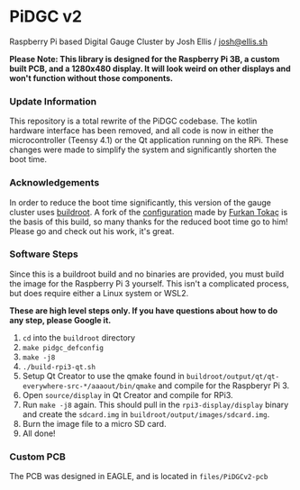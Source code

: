 # PiDGC v2
Raspberry Pi based Digital Gauge Cluster by Josh Ellis / josh@ellis.sh

**Please Note: This library is designed for the Raspberry Pi 3B, a custom built PCB, and a 1280x480 display. It
will look weird on other displays and won't function without those components.**

### Update Information
This repository is a total rewrite of the PiDGC codebase. The kotlin hardware interface has 
been removed, and all code is now in either the microcontroller (Teensy 4.1) or the Qt 
application running on the RPi. These changes were made to simplify the system and significantly 
shorten the boot time.

### Acknowledgements
In order to reduce the boot time significantly, this version of the gauge cluster uses [buildroot](https://buildroot.org/).
A fork of the [configuration](https://github.com/furkantokac/buildroot) made by [Furkan Tokaç](https://furkantokac.com/rpi3-fast-boot-less-than-2-seconds/) 
is the basis of this build, so many thanks for the reduced boot time go to him! Please go and check out his work, 
it's great.

### Software Steps
Since this is a buildroot build and no binaries are provided, you must build the image for the Raspberry Pi 3 yourself.
This isn't a complicated process, but does require either a Linux system or WSL2.

**These are high level steps only. If you have questions about how to do any step, please Google it.**

1. `cd` into the `buildroot` directory
2. `make pidgc_defconfig`
3. `make -j8`
4. `./build-rpi3-qt.sh`
5. Setup Qt Creator to use the qmake found in `buildroot/output/qt/qt-everywhere-src-*/aaaout/bin/qmake` and compile for the Raspberyr Pi 3.
6. Open `source/display` in Qt Creator and compile for RPi3.
7. Run `make -j8` again. This should pull in the `rpi3-display/display` binary and create the `sdcard.img` in `buildroot/output/images/sdcard.img`.
8. Burn the image file to a micro SD card.
9. All done!

### Custom PCB
The PCB was designed in EAGLE, and is located in `files/PiDGCv2-pcb`